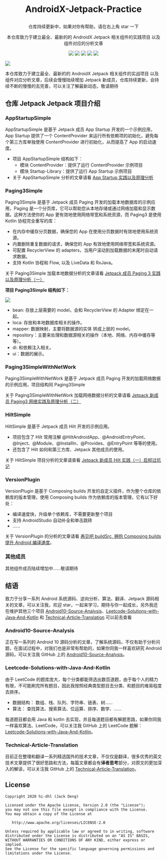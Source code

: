 # <p align="center"> AndroidX-Jetpack-Practice </p>

<p align="center"> 仓库持续更新中，如果对你有帮助，请在右上角 star 一下</p>
<p align="center"> 本仓库致力于建立最全、最新的的 AndroidX Jetpack 相关组件的实践项目 以及组件对应的分析文章 </p>

<p align="center">
<a href="https://github.com/hi-dhl"><img src="https://img.shields.io/badge/GitHub-HiDhl-4BC51D.svg?style=flat"></a>  <a href="https://opensource.org/licenses/Apache-2.0"><img src="https://img.shields.io/badge/license-Apache2.0-blue.svg?style=flat"></a> <img src="https://img.shields.io/badge/language-kotlin-orange.svg"/> <img src="https://img.shields.io/badge/Jetpack-AppStartup | Paging3-8633FF.svg"/> <img src="https://img.shields.io/badge/platform-android-lightgrey.svg"/>
</p>

![](http://cdn.51git.cn/2020-06-19-3551539-2cae0f5a80bce069.png)

本仓库致力于建立最全、最新的的 AndroidX Jetpack 相关组件的实战项目 以及组件对应分析文章，后续会慢慢陆续增加 Jetpack 新成员，仓库持续更新，会持续不断的慢慢的去完善，可以关注了解最新动态，敬请期待

## 仓库 Jetpack Jetpack 项目介绍

### AppStartupSimple

AppStartupSimple 是基于 Jetpack 成员 App Startup 开发的一个示例应用，App Startup 提供了一个 ContentProvider 来运行所有依赖项的初始化，避免每个第三方库单独使用 ContentProvider 进行初始化，从而提高了 App 的启动速度。
 
* 项目 AppStartupSimple 结构如下：
    * 模块 ContentProvider：提供了运行 ContentProvider 示例项目
    * 模块 Startup-Library：提供了运行 App Startup 示例项目
* 关于 AppStartupSimple 分析的文章请看 [App Startup 实践以及原理分析](https://juejin.im/post/5ee4bbe4f265da76b559bdfe)

### Paging3Simple

Paging3Simple 是基于 Jetpack 成员 Paging 开发的加载本地数据库的示例应用，Paging 是一个分页库，它可以帮助您从本地存储或通过网络加载和显示数据。这种方法使你的 App 更有效地使用网络带宽和系统资源，而 Paging3 是使用 Kotlin 协程完全重写的库：

* 在内存中缓存分页数据，确保您的 App 在使用分页数据时有效地使用系统资源。
* 内置删除重复数据的请求，确保您的 App 有效地使用网络带宽和系统资源。
* 可配置 RecyclerView 的 adapters，当用户滚动到加载数据的末尾时自动请求数据。
* 支持 Kotlin 协程和 Flow, 以及 LiveData 和 RxJava。

关于 Paging3Simple 加载本地数据分析的文章请看 [Jetpack 成员 Paging 3 实践以及原理分析（一）](https://juejin.im/post/5ee998e8e51d4573d65df02b)

**项目 Paging3Simple 结构如下：**

![](http://cdn.51git.cn/2020-06-17-159232877840722.jpg)
    
* bean: 存放上层需要的 model，会和 RecyclerView 的 Adapter 绑定在一起。
* loca: 存放和本地数据库相关的操作。
* mapper: 数据映射，主要将数据源的实体 转成上层的 model。
* repository：主要来处理和数据源相关的操作（本地、网络、内存中缓存等等）。
* di: 和依赖注入相关。
* ui：数据的展示。

### Paging3SimpleWithNetWork

Paging3SimpleWithNetWork 是基于 Jetpack 成员 Paging 开发的加载网络数据的示例应用，项目结构同 Paging3Simple

关于 Paging3SimpleWithNetWork 加载网络数据分析的文章请看 [Jetpack 新成员 Paging3 网络实践及原理分析（二）](https://juejin.im/post/5eeefbf4e51d45742c53ddce)

### HiltSimple

HiltSimple 是基于 Jetpack 成员 Hilt 开发的示例应用。

* 项目包含了 Hilt 常用注解 @HiltAndroidApp、@AndroidEntryPoint、@Inject、@Module、@InstallIn、@Provides、@EntryPoint 等等的使用。
* 还包含了 Hilt 如何和第三方库、Jetpack 其他成员的使用。

关于 HiltSimple 项目分析的文章请查看 [Jetpack 新成员 Hilt 实践（一）启程过坑记](https://juejin.im/post/5ef2f31951882565a94e06a5)

### VersionPlugin

VersionPlugin 是基于 Composing builds 开发的自定义插件，作为整个仓库的依赖库的版本管理，使用 Composing builds 作为依赖库的版本管理，它有以下好处：

* 编译速度快，升级单个依赖库，不需要更新整个项目
* 支持 AndroidStudio 自动补全和单击跳转
* ......

关于 VersionPlugin 的分析的文章请看 [再见吧 buildSrc, 拥抱 Composing builds 提升 Android 编译速度](https://juejin.im/post/5ed3ef906fb9a047bf7070b6)。

### 其他成员

其他组件成员陆续增加中......敬请期待

## 结语

致力于分享一系列 Android 系统源码、逆向分析、算法、翻译、Jetpack  源码相关的文章，可以关注我，欢迎 star，一起来学习，期待与你一起成长，另外我还在维护其他三个项目 [Android10-Source-Analysis](https://github.com/hi-dhl/Android10-Source-Analysis)、[Leetcode-Solutions-with-Java-And-Kotlin](https://github.com/hi-dhl/Leetcode-Solutions-with-Java-And-Kotlin) 和 [Technical-Article-Translation](https://github.com/hi-dhl/Technical-Article-Translation) 可以前去查看

### Android10-Source-Analysis

正在写一系列的 Android 10 源码分析的文章，了解系统源码，不仅有助于分析问题，在面试过程中，对我们也是非常有帮助的，如果你同我一样喜欢研究 Android 源码，可以关注我 GitHub 上的 [Android10-Source-Analysis](https://github.com/hi-dhl/Android10-Source-Analysis)。

### Leetcode-Solutions-with-Java-And-Kotlin

由于 LeetCode 的题库庞大，每个分类都能筛选出数百道题，由于每个人的精力有限，不可能刷完所有题目，因此我按照经典类型题目去分类、和题目的难易程度去排序。

* 数据结构： 数组、栈、队列、字符串、链表、树……
* 算法： 查找算法、搜索算法、位运算、排序、数学、……

每道题目都会用 Java 和 kotlin 去实现，并且每道题目都有解题思路，如果你同我一样喜欢算法、LeetCode，可以关注我 GitHub 上的 LeetCode 题解：[Leetcode-Solutions-with-Java-And-Kotlin](https://github.com/hi-dhl/Leetcode-Solutions-with-Java-And-Kotlin)。

### Technical-Article-Translation

目前正在整理和翻译一系列精选国外的技术文章，不仅仅是翻译，很多优秀的英文技术文章提供了很好思路和方法，每篇文章都会有**译者思考**部分，对原文的更加深入的解读，可以关注我 GitHub 上的 [Technical-Article-Translation](https://github.com/hi-dhl/Technical-Article-Translation)。


## License

```
Copyright 2020 hi-dhl (Jack Deng)

Licensed under the Apache License, Version 2.0 (the "License");
you may not use this file except in compliance with the License.
You may obtain a copy of the License at

   http://www.apache.org/licenses/LICENSE-2.0

Unless required by applicable law or agreed to in writing, software
distributed under the License is distributed on an "AS IS" BASIS,
WITHOUT WARRANTIES OR CONDITIONS OF ANY KIND, either express or implied.
See the License for the specific language governing permissions and
limitations under the License.
```


